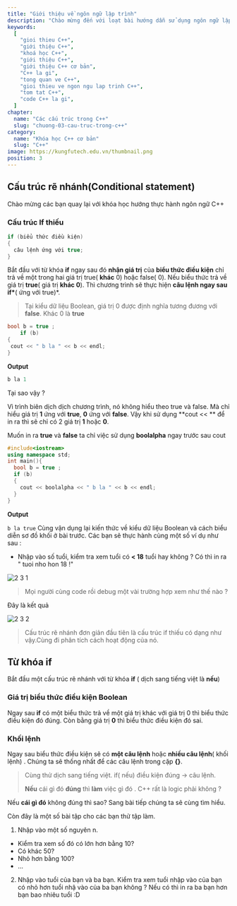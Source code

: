 ```yaml
---
title: "Giới thiệu về ngôn ngữ lập trình"
description: "Chào mừng đến với loạt bài hướng dẫn sử dụng ngôn ngữ lập trình C++! Loạt bài hướng dẫn này được thiết kế cho những người chưa hoặc biết một ít lập trình."
keywords:
  [
    "gioi thieu C++",
    "giới thiệu C++",
    "khoá học C++",
    "giới thiệu C++",
    "giới thiệu C++ cơ bản",
    "C++ la gi",
    "tong quan ve C++",
    "gioi thieu ve ngon ngu lap trinh C++",
    "tom tat C++",
    "code C++ la gi",
  ]
chapter:
  name: "Các cấu trúc trong C++"
  slug: "chuong-03-cau-truc-trong-c++"
category:
  name: "Khóa học C++ cơ bản"
  slug: "C++"
image: https://kungfutech.edu.vn/thumbnail.png
position: 3
---
```


## Cấu trúc rẽ nhánh(Conditional statement)

Chào mừng các bạn quay lại với khóa học hướng thực hành ngôn ngữ C++

### Cấu trúc If thiếu

```cpp
if (biểu thức điều kiện)
{
  câu lệnh ứng với true;
}
```

Bắt đầu với từ khóa **if** ngay sau đó **nhận giá trị** của **biểu thức điều kiện** chỉ trả về một trong hai giá trị true( **khác** 0) hoặc false( 0).
Nếu biểu thức trả về giá trị **true**( giá trị **khác 0**). Thì chương trình sẽ thực hiện **câu lệnh ngay sau if\***( ứng với true)\*.

> Tại kiểu dữ liệu Boolean, giá trị 0 được định nghĩa tương đương với **false**. Khác 0 là **true**

```cpp
bool b = true ;
	if (b)
{
 cout << " b la " << b << endl;
}
```

**Output**

```cpp
b la 1
```

Tại sao vậy ?

Vì trình biên dịch dịch chương trình, nó không hiểu theo true và false. Mà chỉ hiểu giá trị **1** ứng với **true**, **0** ứng với **false**. Vậy khi sử dụng **cout << ** để in ra thì sẽ chỉ có 2 giá trị **1** hoặc **0**.

Muốn in ra **true** và **false** ta chỉ việc sử dụng **boolalpha** ngay trước sau cout

```cpp
#include<iostream>
using namespace std;
int main(){
  bool b = true ;
  if (b)
  {
    cout << boolalpha << " b la " << b << endl;
  }
}
```

**Output**

`b la true`
Cùng vận dụng lại kiến thức về kiểu dữ liệu Boolean và cách biểu diễn sơ đồ khối ở bài trước. Các bạn sẽ thực hành cùng một số ví dụ như sau :

- Nhập vào số tuổi, kiểm tra xem tuổi có **< 18** tuổi hay không ? Có thì in ra " tuoi nho hon 18 !"

![2 3 1](https://github.com/daynhauhoc/cppcoban/assets/88678933/d73b3b44-1f97-409a-83ec-1517c0e18e0d)

> Mọi người cùng code rồi debug một vài trường hợp xem như thế nào ?

Đây là kết quả

![2 3 2](https://github.com/daynhauhoc/cppcoban/assets/88678933/27238158-2c9e-429f-8719-ea9a2dbe6c20)

> Cấu trúc rẽ nhánh đơn giản đầu tiên là cấu trúc if thiếu có dạng như vậy.Cùng đi phân tích cách hoạt động của nó.

## Từ khóa if

Bắt đầu một cấu trúc rẽ nhánh với từ khóa **if** ( dịch sang tiếng việt là **nếu**)

### Giá trị biểu thức điều kiện Boolean

Ngay sau **if** có một biểu thức trả về một giá trị khác với giá trị 0 thì biểu thức điều kiện đó đúng. Còn bằng giá trị **0** thì biểu thức điều kiện đó sai.

### Khối lệnh

Ngay sau biểu thức điều kiện sẽ có **một câu lệnh** hoặc **nhiều câu lệnh**( khối lệnh)
. Chúng ta sẽ thống nhất để các câu lệnh trong cặp **{}**.

> Cùng thử dịch sang tiếng việt. if( nếu) điều kiện đúng -> câu lệnh.
>
> **Nếu** cái gì đó **đúng** thì **làm** việc gì đó .
> C++ rất là logic phải không ?

Nếu **cái gì đó** không đúng thì sao? Sang bài tiếp chúng ta sẽ cùng tìm hiểu.

Còn đây là một số bài tập cho các bạn thử tập làm.

1. Nhập vào một số nguyên n.

- Kiểm tra xem số đó có lớn hơn bằng 10?
- Có khác 50?
- Nhỏ hơn bằng 100?
- ...

2. Nhập vào tuổi của bạn và ba bạn. Kiểm tra xem tuổi nhập vào của bạn có nhỏ hơn tuổi nhậ vào của ba bạn không ? Nếu có thì in ra ba bạn hơn bạn bao nhiêu tuổi :D
